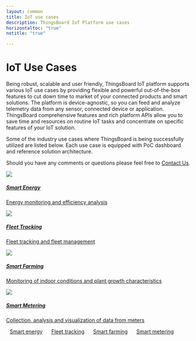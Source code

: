 ```yaml
---
layout: common
title: IoT use cases
description: ThingsBoard IoT Platform use cases
horizontaltoc: "true"
notitle: "true"

---
```


<h1 class="mainTitle">IoT Use Cases</h1>

Being robust, scalable and user friendly, ThingsBoard IoT platform supports various IoT use cases by providing flexible and powerful out-of-the-box features to cut down time to market of your connected products and smart solutions. The platform is device-agnostic, so you can feed and analyze telemetry data from any sensor, connected device or application. ThingsBoard comprehensive features and rich platform APIs allow you to save time and resources on routine IoT tasks and concentrate on specific features of your IoT solution.

Some of the industry use cases where ThingsBoard is being successfully utilized are listed below. Each use case is equipped with PoC dashboard and reference solution architecture.

Should you have any comments or questions please feel free to [Contact Us](/docs/contact-us/).

<div class="usecase-cards">
    <a style="background-image: url(/images/usecases/smart-energy/se1.png);" href="/smart-energy/" class="card">
        <div>
            <img src="/images/case-eng-icon.svg">
            <h5 class="title">Smart Energy</h5>
            <p>Energy monitoring and efficiency analysis</p>
        </div>
    </a>
    <a style="background-image: url(/images/usecases/fleet-tracking/ft2.png);" href="/fleet-tracking/" class="card">
        <div>
            <img src="/images/case-trk-icon.svg">
            <h5 class="title">Fleet Tracking</h5>
            <p>Fleet tracking and fleet management</p>
        </div>    
    </a>
    <a style="background-image: url(/images/usecases/smart-farming/sf2.png);" href="/smart-farming/" class="card">
        <div>
            <img src="/images/case-fam-icon.svg">
            <h5 class="title">Smart Farming</h5>
            <p>Monitoring of indoor conditions and plant growth characteristics</p>
        </div>
    </a>   
    <a style="background-image: url(/images/usecases/smart-metering/sm1.png);" href="/smart-metering/" class="card">
        <div>
            <img src="/images/case-met-icon.svg">
            <h5 class="title">Smart Metering</h5>
            <p>Collection, analysis and visualization of data from meters</p>
        </div>
    </a>
</div>

<a style="margin: 10px;" href="/smart-energy/" class="button">Smart energy</a>
<a style="margin: 10px;" href="/fleet-tracking/" class="button">Fleet tracking</a>
<a style="margin: 10px;" href="/smart-farming/" class="button">Smart farming</a>
<a style="margin: 10px;" href="/smart-metering/" class="button">Smart metering</a>